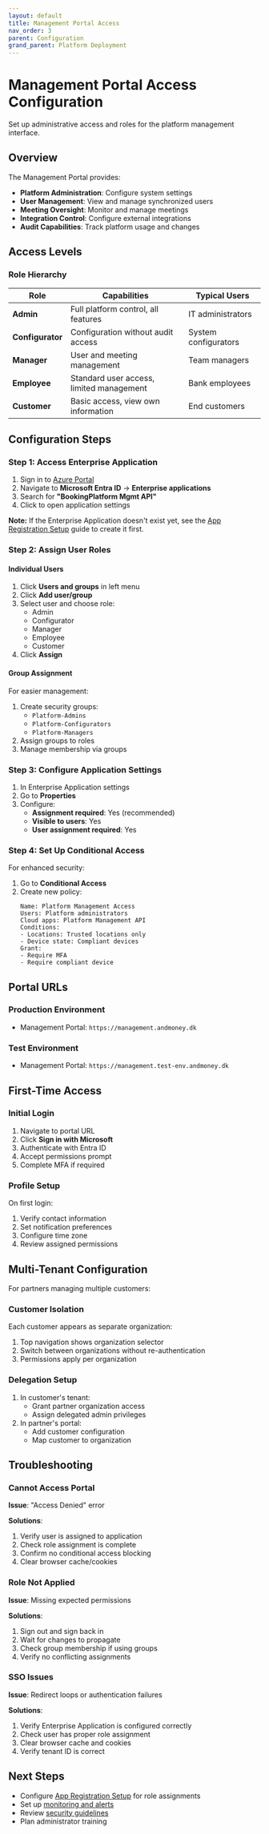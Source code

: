 ```yaml
---
layout: default
title: Management Portal Access
nav_order: 3
parent: Configuration
grand_parent: Platform Deployment
---
```


# Management Portal Access Configuration

Set up administrative access and roles for the platform management interface.

## Overview

The Management Portal provides:

- **Platform Administration**: Configure system settings
- **User Management**: View and manage synchronized users
- **Meeting Oversight**: Monitor and manage meetings
- **Integration Control**: Configure external integrations
- **Audit Capabilities**: Track platform usage and changes

## Access Levels

### Role Hierarchy

| Role             | Capabilities                             | Typical Users        |
| ---------------- | ---------------------------------------- | -------------------- |
| **Admin**        | Full platform control, all features      | IT administrators    |
| **Configurator** | Configuration without audit access       | System configurators |
| **Manager**      | User and meeting management              | Team managers        |
| **Employee**     | Standard user access, limited management | Bank employees       |
| **Customer**     | Basic access, view own information       | End customers        |

## Configuration Steps

### Step 1: Access Enterprise Application

1. Sign in to [Azure Portal](https://portal.azure.com)
2. Navigate to **Microsoft Entra ID** → **Enterprise applications**
3. Search for **"BookingPlatform Mgmt API"**
4. Click to open application settings

**Note:** If the Enterprise Application doesn't exist yet, see the [App Registration Setup](app-registration-setup) guide to create it first.

### Step 2: Assign User Roles

#### Individual Users

1. Click **Users and groups** in left menu
2. Click **Add user/group**
3. Select user and choose role:
   - Admin
   - Configurator
   - Manager
   - Employee
   - Customer
4. Click **Assign**

#### Group Assignment

For easier management:

1. Create security groups:
   - `Platform-Admins`
   - `Platform-Configurators`
   - `Platform-Managers`
2. Assign groups to roles
3. Manage membership via groups

### Step 3: Configure Application Settings

1. In Enterprise Application settings
2. Go to **Properties**
3. Configure:
   - **Assignment required**: Yes (recommended)
   - **Visible to users**: Yes
   - **User assignment required**: Yes

### Step 4: Set Up Conditional Access

For enhanced security:

1. Go to **Conditional Access**
2. Create new policy:
   ```
   Name: Platform Management Access
   Users: Platform administrators
   Cloud apps: Platform Management API
   Conditions:
   - Locations: Trusted locations only
   - Device state: Compliant devices
   Grant:
   - Require MFA
   - Require compliant device
   ```

## Portal URLs

### Production Environment

- Management Portal: `https://management.andmoney.dk`

### Test Environment

- Management Portal: `https://management.test-env.andmoney.dk`

## First-Time Access

### Initial Login

1. Navigate to portal URL
2. Click **Sign in with Microsoft**
3. Authenticate with Entra ID
4. Accept permissions prompt
5. Complete MFA if required

### Profile Setup

On first login:

1. Verify contact information
2. Set notification preferences
3. Configure time zone
4. Review assigned permissions

## Multi-Tenant Configuration

For partners managing multiple customers:

### Customer Isolation

Each customer appears as separate organization:

1. Top navigation shows organization selector
2. Switch between organizations without re-authentication
3. Permissions apply per organization

### Delegation Setup

1. In customer's tenant:
   - Grant partner organization access
   - Assign delegated admin privileges
2. In partner's portal:
   - Add customer configuration
   - Map customer to organization

## Troubleshooting

### Cannot Access Portal

**Issue**: "Access Denied" error

**Solutions**:

1. Verify user is assigned to application
2. Check role assignment is complete
3. Confirm no conditional access blocking
4. Clear browser cache/cookies

### Role Not Applied

**Issue**: Missing expected permissions

**Solutions**:

1. Sign out and sign back in
2. Wait for changes to propagate
3. Check group membership if using groups
4. Verify no conflicting assignments

### SSO Issues

**Issue**: Redirect loops or authentication failures

**Solutions**:

1. Verify Enterprise Application is configured correctly
2. Check user has proper role assignment
3. Clear browser cache and cookies
4. Verify tenant ID is correct

## Next Steps

- Configure [App Registration Setup](app-registration-setup) for role assignments
- Set up [monitoring and alerts](../reference/monitoring)
- Review [security guidelines](../reference/security)
- Plan administrator training
